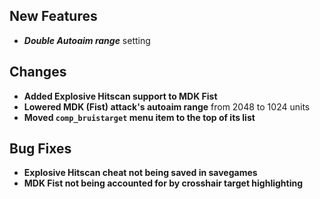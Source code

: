 ## New Features

- **_Double Autoaim range_** setting

## Changes

- **Added Explosive Hitscan support to MDK Fist**
- **Lowered MDK (Fist) attack's autoaim range** from 2048 to 1024 units
- **Moved `comp_bruistarget` menu item to the top of its list**

## Bug Fixes

- **Explosive Hitscan cheat not being saved in savegames**
- **MDK Fist not being accounted for by crosshair target highlighting**
